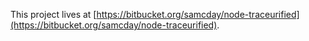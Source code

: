 This project lives at [https://bitbucket.org/samcday/node-traceurified](https://bitbucket.org/samcday/node-traceurified).